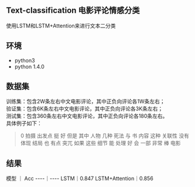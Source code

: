 ## Text-classification 电影评论情感分类
使用LSTM和LSTM+Attention来进行文本二分类  

环境
---
* python3
* python 1.4.0

数据集
---
训练集：包含2W条左右中文电影评论，其中正负向评论各1W条左右；  
验证集：包含6K条左右中文电影评论，其中正负向评论各3K条左右；  
测试集：包含360条左右中文电影评论，其中正负向评论各180条左右。  
具体例子如下：  
>0	拍摄 出发点 挺 好 但是 其中 人物 几种 死法 与 书 内容 这种 关联性 没有 体现 结局 也 有点 突兀 如果 这些 细节 能 处理 好 会 一部 非常 棒 电影

结果
---

模型 ｜ Acc
----｜----
LSTM｜0.847
LSTM+Attention｜0.856


